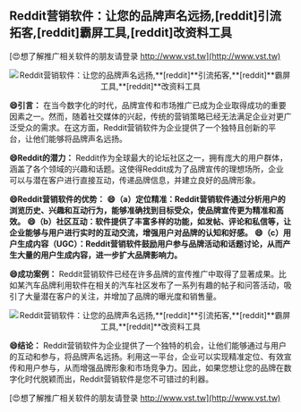 ## **Reddit营销软件：让您的品牌声名远扬,**[reddit]**引流拓客,**[reddit]**霸屏工具,**[reddit]**改资料工具**

[😍想了解推广相关软件的朋友请登录 http://www.vst.tw](http://www.vst.tw)

 <center><img src="https://vst.tw/MP4/tuiguang/png/2.png" alt="Reddit营销软件：让您的品牌声名远扬,**[reddit]**引流拓客,**[reddit]**霸屏工具,**[reddit]**改资料工具"></center>

**😄引言：**
在当今数字化的时代，品牌宣传和市场推广已成为企业取得成功的重要因素之一。然而，随着社交媒体的兴起，传统的营销策略已经无法满足企业对更广泛受众的需求。在这方面，Reddit营销软件为企业提供了一个独特且创新的平台，让他们能够将品牌声名远扬。

**😄Reddit的潜力：**
Reddit作为全球最大的论坛社区之一，拥有庞大的用户群体，涵盖了各个领域的兴趣和话题。这使得Reddit成为了品牌宣传的理想场所，企业可以与潜在客户进行直接互动，传递品牌信息，并建立良好的品牌形象。

**😄Reddit营销软件的优势：**
**😄（a）定位精准：Reddit营销软件通过分析用户的浏览历史、兴趣和互动行为，能够准确找到目标受众，使品牌宣传更为精准和高效。**
**😄（b）社区互动：软件提供了丰富多样的功能，如发帖、评论和私信等，让企业能够与用户进行实时的互动交流，增强用户对品牌的认知和好感。**
**😄（c）用户生成内容（UGC）：Reddit营销软件鼓励用户参与品牌活动和话题讨论，从而产生大量的用户生成内容，进一步扩大品牌影响力。**

**😄成功案例：**
Reddit营销软件已经在许多品牌的宣传推广中取得了显著成果。比如某汽车品牌利用软件在相关的汽车社区发布了一系列有趣的帖子和问答活动，吸引了大量潜在客户的关注，并增加了品牌的曝光度和销售量。

 <center><img src="https://vst.tw/MP4/tuiguang/png/0.png" alt="Reddit营销软件：让您的品牌声名远扬,**[reddit]**引流拓客,**[reddit]**霸屏工具,**[reddit]**改资料工具"></center>

**😄结论：**
Reddit营销软件为企业提供了一个独特的机会，让他们能够通过与用户的互动和参与，将品牌声名远扬。利用这一平台，企业可以实现精准定位、有效宣传和用户参与，从而增强品牌形象和市场竞争力。因此，如果您想让您的品牌在数字化时代脱颖而出，Reddit营销软件是您不可错过的利器。

[😍想了解推广相关软件的朋友请登录 http://www.vst.tw](http://www.vst.tw)



